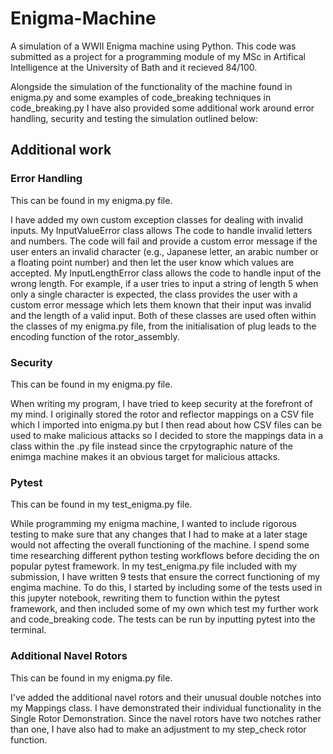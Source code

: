 # Enigma-Machine
A simulation of a WWII Enigma machine using Python. 
This code was submitted as a project for a programming module of my MSc in Artifical Intelligence at the University of Bath and it recieved 84/100. 

Alongside the simulation of the functionality of the machine found in enigma.py and some examples of code_breaking techniques in code_breaking.py I have also provided some additional work around error handling, security and testing the simulation outlined below:


## Additional work
### Error Handling

This can be found in my enigma.py file.

I have added my own custom exception classes for dealing with invalid inputs. My InputValueError class allows The code to handle invalid letters and numbers. The code will fail and provide a custom error message if the user enters an invalid character (e.g., Japanese letter, an arabic number or a floating point number) and then let the user know which values are accepted. My InputLengthError class allows the code to handle input of the wrong length. For example, if a user tries to input a string of length 5 when only a single character is expected, the class provides the user with a custom error message which lets them known that their input was invalid and the length of a valid input. Both of these classes are used often within the classes of my enigma.py file, from the initialisation of plug leads to the encoding function of the rotor_assembly.

### Security

This can be found in my enigma.py file.

When writing my program, I have tried to keep security at the forefront of my mind. I originally stored the rotor and reflector mappings on a CSV file which I imported into enigma.py but I then read about how CSV files can be used to make malicious attacks so I decided to store the mappings data in a class within the .py file instead since the crpytographic nature of the enimga machine makes it an obvious target for malicious attacks.

### Pytest

This can be found in my test_enigma.py file.

While programming my enigma machine, I wanted to include rigorous testing to make sure that any changes that I had to make at a later stage would not affecting the overall functioning of the machine. I spend some time researching different python testing workflows before deciding the on popular pytest framework. In my test_enigma.py file included with my submission, I have written 9 tests that ensure the correct functioning of my engima machine. To do this, I started by including some of the tests used in this jupyter notebook, rewriting them to function within the pytest framework, and then included some of my own which test my further work and code_breaking code. The tests can be run by inputting pytest into the terminal.


### Additional Navel Rotors

This can be found in my enigma.py file.

I've added the additional navel rotors and their unusual double notches into my Mappings class. I have demonstrated their individual functionality in the Single Rotor Demonstration. Since the navel rotors have two notches rather than one, I have also had to make an adjustment to my step_check rotor function.
